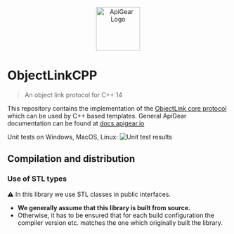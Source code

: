 <p align="center"><img src="https://docs.apigear.io/img/icon.png" alt="ApiGear Logo" width="100"/></p>

# ObjectLinkCPP 
> An object link protocol for C++ 14

This repository contains the implementation of the [ObjectLink core protocol](https://docs.apigear.io/docs/advanced/objectlink/intro) which can be used by C++ based templates.
General ApiGear documentation can be found at [docs.apigear.io](https://docs.apigear.io/)

Unit tests on Windows, MacOS, Linux: ![Unit test results](https://github.com/apigear-io/objectlink-core-cpp/actions/workflows/cmake-test.yml/badge.svg?branch=main)

## Compilation and distribution

### Use of STL types
:warning: In this library we use STL classes in public interfaces.

* **We generally assume that this library is built from source.**
* Otherwise, it has to be ensured that for each build configuration the compiler version etc. matches the one which originally built the library.
